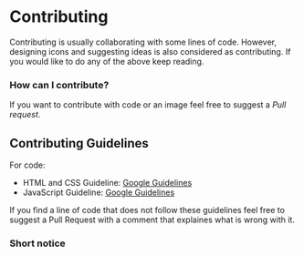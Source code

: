# Contributing
Contributing is usually collaborating with some lines of code. However, designing icons and suggesting ideas is also considered as contributing. If you would like to do any of the above keep reading.

### How can I contribute?
If you want to contribute with code or an image feel free to suggest a *Pull request*.

## Contributing Guidelines 
For code:
+ HTML and CSS Guideline: [Google Guidelines](https://google.github.io/styleguide/htmlcssguide.html)
+ JavaScript Guideline: [Google Guidelines](https://google.github.io/styleguide/jsguide.html)

If you find a line of code that does not follow these guidelines feel free to suggest a Pull Request with a comment that explaines what is wrong with it.

### Short notice
